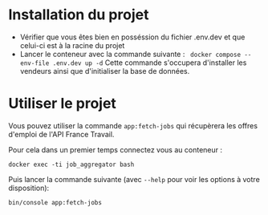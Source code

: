 # Installation du projet
- Vérifier que vous êtes bien en posséssion du fichier .env.dev et que celui-ci est à la racine du projet
- Lancer le conteneur avec la commande suivante :
` docker compose --env-file .env.dev up -d`
 Cette commande s'occupera d'installer les vendeurs ainsi que d'initialiser la base de données.

# Utiliser le projet

Vous pouvez utiliser la commande `app:fetch-jobs` qui récupèrera les offres d'emploi de l'API France Travail.

Pour cela dans un premier temps connectez vous au conteneur :
```
docker exec -ti job_aggregator bash
```
Puis lancer la commande suivante (avec `--help` pour voir les options à votre disposition):
```
bin/console app:fetch-jobs
```
